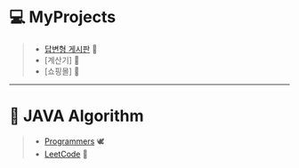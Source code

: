 # :computer: MyProjects

> * [답변형 게시판](https://github.com/CSHcode/MyProjects/tree/main/%EB%8B%B5%EB%B3%80%ED%98%95%20%EA%B2%8C%EC%8B%9C%ED%8C%90) :page_facing_up: 
> * [계산기] :construction:
> * [쇼핑몰] :construction:

***

# :triangular_ruler: JAVA Algorithm

> * [Programmers](https://github.com/CSHcode/Programmers) :dove:
> * [LeetCode](https://github.com/CSHcode/LeetCode) :bow_and_arrow: 

